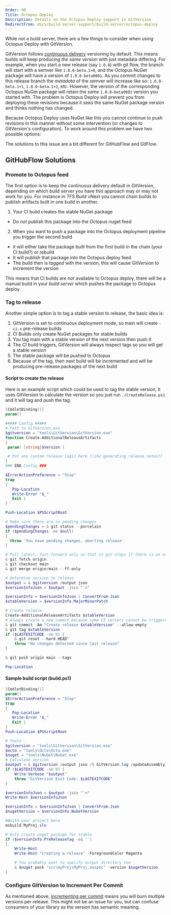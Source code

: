 ```yaml
---
Order: 90
Title: Octopus Deploy
Description: Details on the Octopus Deploy support in GitVersion
RedirectFrom: docs/build-server-support/build-server/octopus-deploy
---
```


While not a build server, there are a few things to consider when using Octopus
Deploy with GitVersion.

GitVersion follows [continuous delivery][continuous-delivery] versioning by
default. This means builds will keep producing _the same version_ with just
metadata differing. For example, when you start a new release (say `1.0.0`)
with git flow, the branch will start with a semver like `1.0.0-beta.1+0`, and
the Octopus NuGet package will have a version of `1.0.0-beta0001`. As you
commit changes to this release branch the _metadata_ of the semver will
increase like so: `1.0.0-beta.1+1`, `1.0.0-beta.1+2`, etc. However, the version
of the corresponding Octopus NuGet package will retain the _same_
`1.0.0-beta0001` version you started with. The problem is Octopus Deploy will
prevent you from deploying these revisions because it sees the same NuGet
package version and thinks nothing has changed.

Because Octopus Deploy uses NuGet like this you cannot continue to push
revisions in this manner without some intervention (or changes to GitVersion's
configuration). To work around this problem we have two possible options:

The solutions to this issue are a bit different for GitHubFlow and GitFlow.

## GitHubFlow Solutions

### Promote to Octopus feed

The first option is to keep the continuous delivery default in GitVersion,
depending on which build server you have this approach may or may not work for
you.  For instance in TFS Build vNext you cannot chain builds to publish
artifacts built in one build in another.

1.  Your CI build creates the stable NuGet package

*   Do _not_ publish this package into the Octopus nuget feed

2.  When you want to push a package into the Octopus deployment pipeline you trigger the second build

*   it will either take the package built from the first build in the chain (your CI build?) or rebuild
*   It will publish that package into the Octopus deploy feed
*   The build then is _tagged_ with the version, this will cause GitVersion to increment the version

This means that CI builds are _not_ available to Octopus deploy, there will be a
manual build in your _build server_ which pushes the package to Octopus deploy.

### Tag to release

Another simple option is to tag a stable version to release, the basic idea is:

1.  GitVersion is set to continuous deployment mode, so main will create `-ci.x`
    pre-release builds
2.  CI Builds only create NuGet packages for stable builds
3.  You tag main with a stable version of the next version then push it
4.  The CI build triggers, GitVersion will always respect tags so you will get a
    stable version
5.  The stable package will be pushed to Octopus
6.  Because of the tag, then next build will be incremented and will be producing
    pre-release packages of the next build

#### Script to create the release

Here is an example script which could be used to tag the stable version, it uses
GitVersion to calculate the version so you just run `./CreateRelease.ps1` and it
will tag and push the tag.

```powershell
[CmdletBinding()]
param()

##### Config #####
# Path to GitVersion.exe
$gitversion = "tools\GitVersion\GitVersion.exe"
function Create-AdditionalReleaseArtifacts
{
 param( [string]$Version )

 # Put any custom release logic here (like generating release notes?)
}
### END Config ###

$ErrorActionPreference = "Stop"
trap
{
   Pop-Location
   Write-Error "$_"
   Exit 1
}

Push-Location $PSScriptRoot

# Make sure there are no pending changes
$pendingChanges = & git status --porcelain
if ($pendingChanges -ne $null)
{
  throw 'You have pending changes, aborting release'
}

# Pull latest, fast-forward only so that it git stops if there is an error
& git fetch origin
& git checkout main
& git merge origin/main --ff-only

# Determine version to release
$output = & $gitversion /output json
$versionInfoJson = $output -join "`n"

$versionInfo = $versionInfoJson | ConvertFrom-Json
$stableVersion = $versionInfo.MajorMinorPatch

# Create release
Create-AdditionalReleaseArtifacts $stableVersion
# Always create a new commit because some CI servers cannot be triggered by just pushing a tag
& git commit -Am "Create release $stableVersion" --allow-empty
& git tag $stableVersion
if ($LASTEXITCODE -ne 0) {
    & git reset --hard HEAD^
    throw "No changes detected since last release"
}

& git push origin main --tags

Pop-Location
```

#### Sample build script (build.ps1)

```powershell
[CmdletBinding()]
param()
$ErrorActionPreference = "Stop"
trap
{
   Pop-Location
   Write-Error "$_"
   Exit 1
}
Push-Location $PSScriptRoot

# Tools
$gitversion = "tools\GitVersion\GitVersion.exe"
$octo = "tools\Octo\Octo.exe"
$nuget = "tools\NuGet\NuGet.exe"
# Calculate version
$output = & $gitversion /output json /l GitVersion.log /updateAssemblyInfo /nofetch
if ($LASTEXITCODE -ne 0) {
    Write-Verbose "$output"
    throw "GitVersion Exit Code: $LASTEXITCODE"
}

$versionInfoJson = $output -join "`n"
Write-Host $versionInfoJson

$versionInfo = $versionInfoJson | ConvertFrom-Json
$nugetVersion = $versionInfo.NuGetVersion

#Build your project here
msbuild MyProj.sln

# Only create nuget package for stable
if ($versionInfo.PreReleaseTag -eq '')
{
    Write-Host
    Write-Host "Creating a release" -ForegroundColor Magenta

    # You probably want to specify output directory too
    & $nuget pack "src\myProj\MyProj.nuspec" -version $nugetVersion
}
```

### Configure GitVersion to Increment Per Commit

As mentioned above, [incrementing per commit][increment-per-commit] means you
will burn multiple versions per release. This might not be an issue for you, but
can confuse consumers of your library as the version has semantic meaning.

[continuous-delivery]: /docs/reference/modes/continuous-delivery
[increment-per-commit]: /docs/reference/version-increments#incrementing-per-commit
